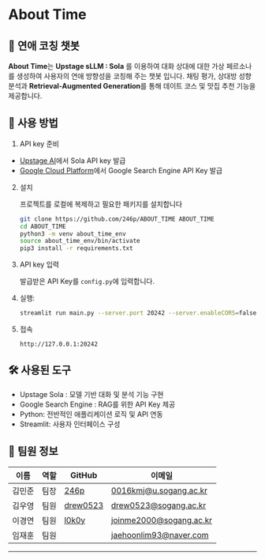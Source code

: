 # About Time

## 📌 연애 코칭 챗봇
**About Time**는 **Upstage sLLM : Sola** 를 이용하여 대화 상대에 대한 가상 페르소나를 생성하여 사용자의 연애 방향성을 코칭해 주는 챗봇 입니다. 채팅 평가, 상대방 성향 분석과 **Retrieval-Augmented Generation**를 통해 데이트 코스 및 맛집 추천 기능을 제공합니다.

## 🚀 사용 방법
1. API key 준비
- [Upstage AI](https://console.upstage.ai/)에서 Sola API key 발급
- [Google Cloud Platform](https://console.cloud.google.com/)에서 Google Search Engine API Key 발급
2. 설치

    프로젝트를 로컬에 복제하고 필요한 패키지를 설치합니다
    ```bash
    git clone https://github.com/246p/ABOUT_TIME ABOUT_TIME
    cd ABOUT_TIME
    python3 -m venv about_time_env
    source about_time_env/bin/activate
    pip3 install -r requirements.txt
    ```
3. API key 입력

    발급받은 API Key를 `config.py`에 입력합니다.

4. 실행:
    ``` bash
    streamlit run main.py --server.port 20242 --server.enableCORS=false --browser.gatherUsageStats=false
    ```
5. 접속

   `http://127.0.0.1:20242`

## 🛠️ 사용된 도구
- Upstage Sola : 모델 기반 대화 및 분석 기능 구현
- Google Search Engine : RAG를 위한 API Key 제공
- Python: 전반적인 애플리케이션 로직 및 API 연동
- Streamlit: 사용자 인터페이스 구성

## 👥 팀원 정보
| 이름     | 역할              | GitHub |  이메일 |
| -------- | ----------------- | ----------------------------------- | ------ |
| 김민준 | 팀장 | [246p](https://github.com/246p) | 0016kmj@u.sogang.ac.kr|
| 김우영 | 팀원 | [drew0523](https://github.com/drew0523) |  drew0523@sogang.ac.kr |
| 이경연 | 팀원 | [l0k0y](https://github.com/l0k0y) | joinme2000@sogang.ac.kr|
| 임재훈 | 팀원 | [](https://github.com/) | jaehoonlim93@naver.com|
---